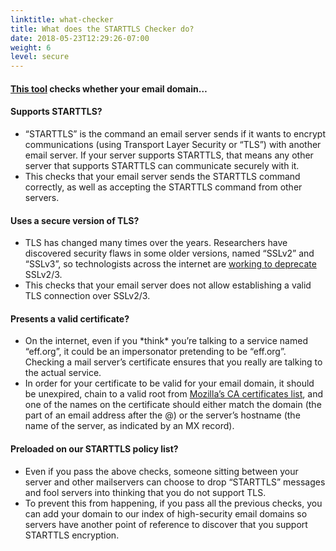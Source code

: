 ```yaml
---
linktitle: what-checker
title: What does the STARTTLS Checker do?
date: 2018-05-23T12:29:26-07:00
weight: 6
level: secure
---
```


<h4><a href="/">This tool</a> checks whether your email domain…</h4>

<!--- TODO: use data/checks.yml to populate the below. -->

<h4>Supports STARTTLS?</h4>
<ul>
<li>
“STARTTLS” is the command an email server sends if it wants to encrypt communications (using Transport Layer Security or “TLS”) with another email server. If your server supports STARTTLS, that means any other server that supports STARTTLS can communicate securely with it.
</li>
<li>
This checks that your email server sends the STARTTLS command correctly, as well as accepting the STARTTLS command from other servers.
</li>
</ul>

<h4>Uses a secure version of TLS?
</h4>
<ul>
<li>
TLS has changed many times over the years. Researchers have discovered security flaws in some older versions, named “SSLv2” and “SSLv3”, so technologists across the internet are <a href="http://disablessl3.com/" target="_blank">working to deprecate</a> SSLv2/3.
</li>
<li>
This checks that your email server does not allow establishing a valid TLS connection over SSLv2/3.
</li>
</ul>

<h4>Presents a valid certificate?
</h4>
<ul>
<li>
On the internet, even if you *think* you’re talking to a service named “eff.org”, it could be an impersonator pretending to be “eff.org”. Checking a mail server’s certificate ensures that you really are talking to the actual service.
</li>
<li>
In order for your certificate to be valid for your email domain, it should be unexpired, chain to a valid root from <a href="https://wiki.mozilla.org/CA/Included_Certificates" target="_blank">Mozilla’s CA certificates list</a>, and one of the names on the certificate should either match the domain (the part of an email address after the @) or the server’s hostname (the name of the server, as indicated by an MX record).
</li>
</ul>

<h4>
Preloaded on our STARTTLS policy list?
</h4>
<ul>
<li>
Even if you pass the above checks, someone sitting between your server and other mailservers can choose to drop “STARTTLS” messages and fool servers into thinking that you do not support TLS.
</li>
<li>
To prevent this from happening, if you pass all the previous checks, you can add your domain to our index of high-security email domains so servers have another point of reference to discover that you support STARTTLS encryption.
</li>
</ul>
